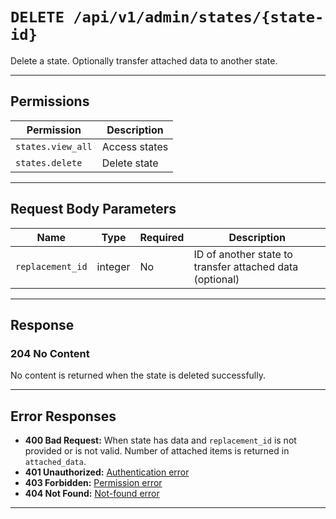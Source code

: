 # `DELETE /api/v1/admin/states/{state-id}`

Delete a state. Optionally transfer attached data to another state.


---

## Permissions
| Permission            | Description         |
|-----------------------|---------------------|
| `states.view_all`     | Access states       |
| `states.delete`       | Delete state        |

---

## Request Body Parameters
| Name             | Type    | Required | Description                                                      |
|------------------|---------|----------|------------------------------------------------------------------|
| `replacement_id` | integer | No       | ID of another state to transfer attached data (optional)          |

---

## Response

### 204 No Content
No content is returned when the state is deleted successfully.

---

## Error Responses
- **400 Bad Request:** When state has data and `replacement_id` is not provided or is not valid. Number of attached items is returned in `attached_data`.
- **401 Unauthorized:** [Authentication error](../../_globals/authentication-errors.md)
- **403 Forbidden:** [Permission error](../../_globals/permission-errors.md)
- **404 Not Found:** [Not-found error](../../_globals/not-found-errors.md)

---
